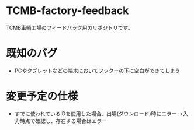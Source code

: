 # TCMB-factory-feedback
TCMB車輌工場のフィードバック用のリポジトリです。
# 既知のバグ
- PCやタブレットなどの端末においてフッターの下に空白ができてしまう
# 変更予定の仕様
- すでに使われているIDを使用した場合、出場(ダウンロード)時にエラー
→入力時点で確認し、存在する場合はエラー
